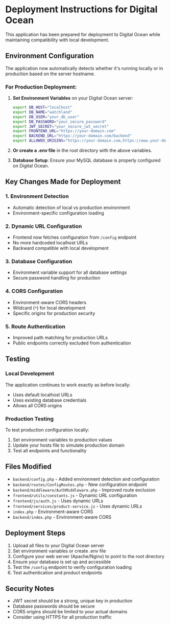 # Deployment Instructions for Digital Ocean

This application has been prepared for deployment to Digital Ocean while maintaining compatibility with local development.

## Environment Configuration

The application now automatically detects whether it's running locally or in production based on the server hostname.

### For Production Deployment:

1. **Set Environment Variables** on your Digital Ocean server:
   ```bash
   export DB_HOST="localhost"
   export DB_NAME="watchland"
   export DB_USER="your_db_user"
   export DB_PASSWORD="your_secure_password"
   export JWT_SECRET="your_secure_jwt_secret"
   export FRONTEND_URL="https://your-domain.com"
   export BACKEND_URL="https://your-domain.com/backend"
   export ALLOWED_ORIGINS="https://your-domain.com,https://www.your-domain.com"
   ```

2. **Or create a .env file** in the root directory with the above variables.

3. **Database Setup**: Ensure your MySQL database is properly configured on Digital Ocean.

## Key Changes Made for Deployment

### 1. Environment Detection
- Automatic detection of local vs production environment
- Environment-specific configuration loading

### 2. Dynamic URL Configuration
- Frontend now fetches configuration from `/config` endpoint
- No more hardcoded localhost URLs
- Backward compatible with local development

### 3. Database Configuration
- Environment variable support for all database settings
- Secure password handling for production

### 4. CORS Configuration
- Environment-aware CORS headers
- Wildcard (`*`) for local development
- Specific origins for production security

### 5. Route Authentication
- Improved path matching for production URLs
- Public endpoints correctly excluded from authentication

## Testing

### Local Development
The application continues to work exactly as before locally:
- Uses default localhost URLs
- Uses existing database credentials
- Allows all CORS origins

### Production Testing
To test production configuration locally:
1. Set environment variables to production values
2. Update your hosts file to simulate production domain
3. Test all endpoints and functionality

## Files Modified

- `backend/config.php` - Added environment detection and configuration
- `backend/routes/ConfigRoutes.php` - New configuration endpoint
- `backend/middleware/AuthMiddleware.php` - Improved route exclusion
- `frontend/utils/constants.js` - Dynamic URL configuration
- `frontend/js/auth.js` - Uses dynamic URLs
- `frontend/services/product-service.js` - Uses dynamic URLs
- `index.php` - Environment-aware CORS
- `backend/index.php` - Environment-aware CORS

## Deployment Steps

1. Upload all files to your Digital Ocean server
2. Set environment variables or create .env file
3. Configure your web server (Apache/Nginx) to point to the root directory
4. Ensure your database is set up and accessible
5. Test the `/config` endpoint to verify configuration loading
6. Test authentication and product endpoints

## Security Notes

- JWT secret should be a strong, unique key in production
- Database passwords should be secure
- CORS origins should be limited to your actual domains
- Consider using HTTPS for all production traffic 